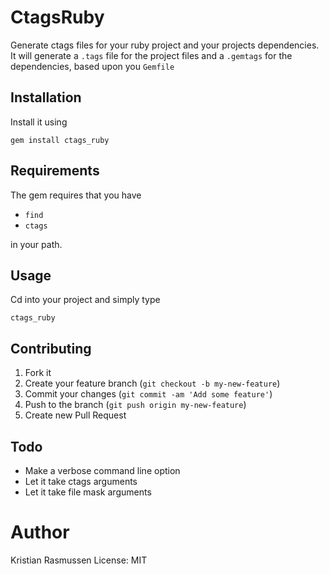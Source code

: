 # CtagsRuby

Generate ctags files for your ruby project and your projects dependencies.
It will generate a ```.tags``` file for the project files and a ```.gemtags```
for the dependencies, based upon you ```Gemfile```

## Installation

Install it using
~~~shell
gem install ctags_ruby
~~~

## Requirements

The gem requires that you have

* ```find```
* ```ctags```

in your path.

## Usage

Cd into your project and simply type

```shell
ctags_ruby
```

## Contributing

1. Fork it
2. Create your feature branch (`git checkout -b my-new-feature`)
3. Commit your changes (`git commit -am 'Add some feature'`)
4. Push to the branch (`git push origin my-new-feature`)
5. Create new Pull Request

## Todo

* Make a verbose command line option
* Let it take ctags arguments
* Let it take file mask arguments

# Author

Kristian Rasmussen
License: MIT
